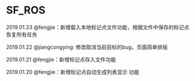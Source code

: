 # SF_ROS

2019.01.23 @fengjie：新增载入本地标记点文件功能，根据文件中保存的标记点恢复所有任务

2019.01.22 @jiangcongying: 修改取消当前目标的bug，页面简单排版

2019.01.21 @fengjie：新增标记点存入文件功能

2019.01.20 @fengjie：新增标记点自动生成列表显示 功能
